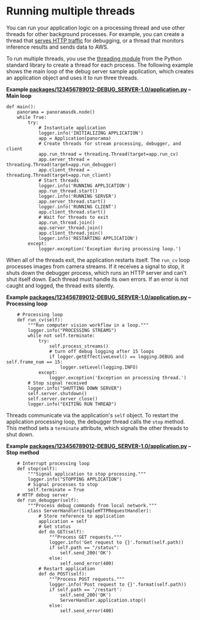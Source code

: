# Running multiple threads<a name="applications-threading"></a>

You can run your application logic on a processing thread and use other threads for other background processes\. For example, you can create a thread that [serves HTTP traffic](applications-ports.md) for debugging, or a thread that monitors inference results and sends data to AWS\.

To run multiple threads, you use the [threading module](https://docs.python.org/3/library/threading.html) from the Python standard library to create a thread for each process\. The following example shows the main loop of the debug server sample application, which creates an application object and uses it to run three threads\.

**Example [packages/123456789012\-DEBUG\_SERVER\-1\.0/application\.py](https://github.com/awsdocs/aws-panorama-developer-guide/blob/main/sample-apps/debug-server/packages/123456789012-DEBUG_SERVER-1.0/application.py) – Main loop**  

```
def main():
    panorama = panoramasdk.node()
    while True:
        try:
            # Instantiate application
            logger.info('INITIALIZING APPLICATION')
            app = Application(panorama)
            # Create threads for stream processing, debugger, and client
            app.run_thread = threading.Thread(target=app.run_cv)
            app.server_thread = threading.Thread(target=app.run_debugger)
            app.client_thread = threading.Thread(target=app.run_client)
            # Start threads
            logger.info('RUNNING APPLICATION')
            app.run_thread.start()
            logger.info('RUNNING SERVER')
            app.server_thread.start()
            logger.info('RUNNING CLIENT')
            app.client_thread.start()
            # Wait for threads to exit
            app.run_thread.join()
            app.server_thread.join()
            app.client_thread.join()
            logger.info('RESTARTING APPLICATION')
        except:
            logger.exception('Exception during processing loop.')
```

When all of the threads exit, the application restarts itself\. The `run_cv` loop processes images from camera streams\. If it receives a signal to stop, it shuts down the debugger process, which runs an HTTP server and can't shut itself down\. Each thread must handle its own errors\. If an error is not caught and logged, the thread exits silently\.

**Example [packages/123456789012\-DEBUG\_SERVER\-1\.0/application\.py](https://github.com/awsdocs/aws-panorama-developer-guide/blob/main/sample-apps/debug-server/packages/123456789012-DEBUG_SERVER-1.0/application.py) – Processing loop**  

```
    # Processing loop
    def run_cv(self):
        """Run computer vision workflow in a loop."""
        logger.info("PROCESSING STREAMS")
        while not self.terminate:
            try:
                self.process_streams()
                # turn off debug logging after 15 loops
                if logger.getEffectiveLevel() == logging.DEBUG and self.frame_num == 15:
                    logger.setLevel(logging.INFO)
            except:
                logger.exception('Exception on processing thread.')
        # Stop signal received
        logger.info("SHUTTING DOWN SERVER")
        self.server.shutdown()
        self.server.server_close()
        logger.info("EXITING RUN THREAD")
```

Threads communicate via the application's `self` object\. To restart the application processing loop, the debugger thread calls the `stop` method\. This method sets a `terminate` attribute, which signals the other threads to shut down\.

**Example [packages/123456789012\-DEBUG\_SERVER\-1\.0/application\.py](https://github.com/awsdocs/aws-panorama-developer-guide/blob/main/sample-apps/debug-server/packages/123456789012-DEBUG_SERVER-1.0/application.py) – Stop method**  

```
    # Interrupt processing loop
    def stop(self):
        """Signal application to stop processing."""
        logger.info("STOPPING APPLICATION")
        # Signal processes to stop
        self.terminate = True
    # HTTP debug server
    def run_debugger(self):
        """Process debug commands from local network."""
        class ServerHandler(SimpleHTTPRequestHandler):
            # Store reference to application
            application = self
            # Get status
            def do_GET(self):
                """Process GET requests."""
                logger.info('Get request to {}'.format(self.path))
                if self.path == "/status":
                    self.send_200('OK')
                else:
                    self.send_error(400)
            # Restart application
            def do_POST(self):
                """Process POST requests."""
                logger.info('Post request to {}'.format(self.path))
                if self.path == '/restart':
                    self.send_200('OK')
                    ServerHandler.application.stop()
                else:
                    self.send_error(400)
```

